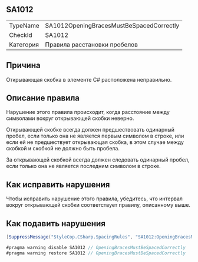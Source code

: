 ﻿## SA1012

<table>
<tr>
  <td>TypeName</td>
  <td>SA1012OpeningBracesMustBeSpacedCorrectly</td>
</tr>
<tr>
  <td>CheckId</td>
  <td>SA1012</td>
</tr>
<tr>
  <td>Категория</td>
  <td>Правила расстановки пробелов</td>
</tr>
</table>

## Причина

Открывающая скобка в элементе C# расположена неправильно.

## Описание правила

Нарушение этого правила происходит, когда расстояние между символами вокруг открывающей скобки неверно.

Открывающей скобке всегда должен предшествовать одинарный пробел, если только она не является первым символом в строке, или если ей не предшествует открывающая скобка, в этом случае между скобкой и скобкой не должно быть пробела.

За открывающей скобкой всегда должен следовать одинарный пробел, если только она не является последним символом в строке.

## Как исправить нарушения

Чтобы исправить нарушение этого правила, убедитесь, что интервал вокруг открывающей скобки соответствует правилу, описанному выше.

## Как подавить нарушения

```csharp
[SuppressMessage("StyleCop.CSharp.SpacingRules", "SA1012:OpeningBracesMustBeSpacedCorrectly", Justification = "Reviewed.")]
```

```csharp
#pragma warning disable SA1012 // OpeningBracesMustBeSpacedCorrectly
#pragma warning restore SA1012 // OpeningBracesMustBeSpacedCorrectly
```